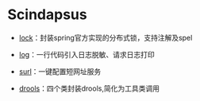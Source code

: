 # Scindapsus

- [lock]：封装spring官方实现的分布式锁，支持注解及spel

- [log]：一行代码引入日志脱敏、请求日志打印

- [surl]：一键配置短网址服务

- [drools]：四个类封装drools,简化为工具类调用

[lock]:/lock/README.md

[log]:/log/README.md

[surl]:/surl/README.md

[drools]:/drools/README.md